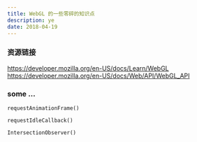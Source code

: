 ```yaml
---
title: WebGL 的一些零碎的知识点
description: ye
date: 2018-04-19
---
```


### 资源链接

https://developer.mozilla.org/en-US/docs/Learn/WebGL
https://developer.mozilla.org/en-US/docs/Web/API/WebGL_API

### some ...

`requestAnimationFrame()`

`requestIdleCallback()`

`IntersectionObserver()`
